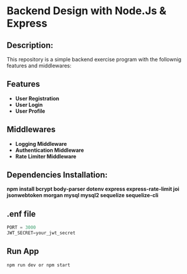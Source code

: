 # Backend Design with Node.Js & Express
## Description:

This repository is a simple backend exercise program with the follownig features and middlewares:

## Features
- **User Registration**
- **User Login**
- **User Profile**

## Middlewares
- **Logging Middleware**
- **Authentication Middleware**
- **Rate Limiter Middleware**


## Dependencies Installation:
**npm install bcrypt body-parser dotenv express express-rate-limit joi jsonwebtoken morgan mysql mysql2 sequelize sequelize-cli**

## .enf file 
```javascript
PORT = 3000
JWT_SECRET=your_jwt_secret
```

## Run App
```npm run dev or npm start```
